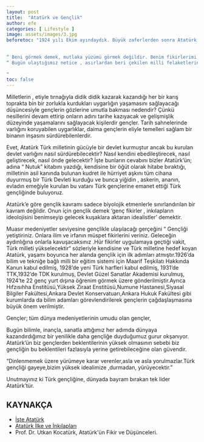 ```yaml
---
layout: post
title:  "Atatürk ve Gençlik"
author: efe
categories: [ Lifestyle ]
image: assets/images/3.jpg
beforetoc: "1924 yılı Ekim ayındaydık. Büyük zaferlerden sonra Atatürk iki girişimde bulunmuştu. Birisi İzmir’de topladığı İktisat Kongresi ki ‘ Milli ekonomi’ sözü tarihimizde ilk defa bu kongrede ortaya atılmıştı. İkinci hareket Avrupa’ya ilk öğrenci kafilesinin gönderilmesiydi.Bu ilk kafilede Avrupa’ya gitmek üzere 150 kişi içinden 13 kişi seçilmişti…Yola çıkacağımız gündü. Beni Berlin Üniversitesine yolluyorlardı. O zaman Berlin’e Balkanlardan ve Polonya’dan geçen bir trenle gidilirdi. Trene bineceğim sırada bir telgraf müvezzinin ‘ Mahmut Sadi’ diye avaz avaz bağırdığını duydum. Elime bir telgraf tutuşturuldu. İmza Milli Eğitim Bakanı’nındı. Atatürk’ün emri ile çekilmişti. İçinde hatırımdan çıkmayan şu cümle vardı:“Sizi birer kıvılcım olarak gönderiyoruz. Gür alevler halinde dönmelisiniz.“ Hangi derse girsem, hangi imtihandan çıksam kulaklarımda bu cümle çınlardı. Yol boyunca içimde alevden bir şevk ve omuzlarımda dağlar gibi bir sorumluluk taşıyordum. Bu ses artık ömrüm boyunca beni hiç bırakmayacaktı.
                                                                                                           Sadi Irmak
                                                                                                           
“ Beni görmek demek, mutlaka yüzümü görmek değildir. Benim fikirlerimi, benim duygularımı anlıyorsanız ve hissediyorsanız, bu kafidir.“
“ Bugün ulaştığımız netice , asırlardan beri çekilen milli felaketlerin doğurduğu uyanıklığın ve bu aziz vatanın her köşesini sulayan kanların karşılığıdır. Bu neticeyi, Türk gençliğine emanet ediyorum“
                                                                                                           Nutuk                                                                                                 
"
toc: false
---
```

 Milletlerin , etiyle tırnağıyla didik didik kazarak kazandığı her bir karış toprakta bin bir zorlukla kurdukları uygarlığın yaşamasını sağlayacağı düşüncesiyle gençlerin gözlerine umutla bakması nedendir? Çünkü nesillerini devam ettirip onların adını tarihe kazıyacak ve gelişmişlik düzeyinde yaşamalarını sağlayacak kişilerdir gençler. Tarih sahnelerinde varlığını koruyabilen uygarlıklar, daima gençlerin eliyle temelleri sağlam bir binanın inşasını sürdürebilenlerdir.
 
 Evet, Atatürk Türk milletinin gücüyle bir devlet kurmuştur ancak bu kurulan devlet varlığını nasıl sürdürebilecektir? Nasıl kendini ebedileştirecek, nasıl geliştirecek, nasıl önde gelecektir? İşte bunların cevabını bizler Atatürk’ün; adına “ Nutuk” kitabını yazdığı, kendisine bir öğüt olarak hitabe bıraktığı, milletinin asil kanında bulunan kudret ile hürriyet aşkını tüm cihana duyurmuş bir Türk Devleti kurduğu ve  bunca yiğidin , askerin, ananın, evladın emeğiyle kurulan bu vatanı Türk gençlerine emanet ettiği Türk gençliğinde buluyoruz. 

Atatürk’e göre gençlik kavramı sadece biyolojik etmenlerle sınırlandırılan bir kavram değildir. Onun için gençlik demek ‘genç fikirler , inkılapların ideolojisini benimseyip gelecek kuşaklara aktaran idealistler’ demektir.

Muasır medeniyetler seviyesine gençlikle ulaşılacağı gerçeğini “ Gençliği yetiştiriniz. Onlara ilim ve irfanın müspet fikirlerini veriniz. Geleceğin aydınlığına onlarla kavuşacaksınız .Hür fikirler uygulamaya geçtiği vakit, Türk milleti yükselecektir“ sözleriyle kendisine ve Türk milletine hedef koyan Atatürk, yaşamı boyunca her alanda gençlik için ilk adımları atmıştır.1926’da  bilim ve tekniğe bağlı milli bir eğitim sistemi için Maarif Teşkilatı Hakkında Kanun kabul edilmiş, 1928’de yeni Türk harfleri kabul edilmiş, 1931’de TTK,1932’de TDK kurulmuş, Devlet Güzel Sanatlar Akademisi kurulmuş, 1924’te 22 genç yurt dışına öğrenim görmek üzere gönderilmiştir.Ayrıca  Hıfzısıhha Enstitüsü,Yüksek Ziraat Enstitüsü,Numune Hastanesi,Siyasal Bilgiler Fakültesi,Ankara Devlet Konservatuarı,Ankara Hukuk Fakültesi gibi kurumlarda da bilim adamları görevlendirilerek  gençlerin çağdaşlaşmasına büyük önem verilmiştir.

Gençler; tüm dünya medeniyetlerinin umudu olan gençler,

Bugün bilimle, inançla, sanatla attığımız her adımda dünyaya kazandırdığımız bir yenilikle daha gençliğe duyduğumuz gurur okşanıyor. Atatürk’ün biz gençlerden beklentilerinin yüksek olmasının sebebi biz gençliğin  bu beklentileri fazlasıyla yerine getirebileceğine olan güvendir. 

“Dinlenmemek üzere yürümeye karar verenler,asla ve asla yorulmazlar.Türk gençliği gayeye,bizim yüksek idealimize ,durmadan, yürüyecektir.”

Unutmayınız ki Türk gençliğine, dünyada bayram bırakan tek lider Atatürk’tür. 

## KAYNAKÇA
- [İşte Atatürk](https://www.isteataturk.com/)
- [Atatürk İlke ve İnkılapları](https://www.mevkoleji.k12.tr/tr/kurumsal/ataturk-kosesi/ataturk-ilke-ve-inkilaplari/)
- Prof. Dr. Utkan Kocatürk, Atatürk'ün Fikir ve Düşünceleri.
